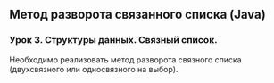 ## Метод разворота связанного списка (Java)

### Урок 3. Структуры данных. Связный список.

Необходимо реализовать метод разворота связного списка
(двухсвязного или односвязного на выбор).
